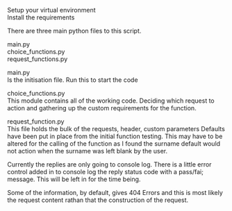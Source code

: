 Setup your virtual environment  
Install the requirements

There are three main python files to this script.

main.py  
choice_functions.py  
request_functions.py  

main.py  
Is the initisation file. Run this to start the code

choice_functions.py  
This module contains all of the working code.
Deciding which request to action and gathering up the custom requirements for the function.

request_function.py  
This file holds the bulk of the requests, header, custom parameters
Defaults have been put in place from the initial function testing. This may have to be altered
for the calling of the function as I found the surname default would not action when
the surname was left blank by the user.

Currently the replies are only going to console log.
There is a little error control added in to console log the reply status code with a pass/fai; message. This will be left in for the time being.

Some of the information, by default, gives 404 Errors and this is most likely the request
content rathan that the construction of the request.
